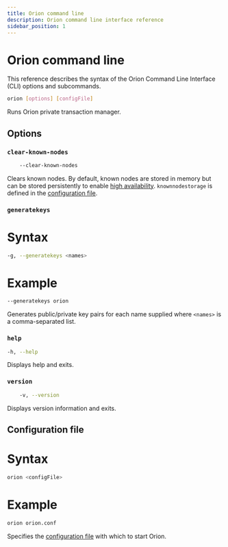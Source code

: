```yaml
---
title: Orion command line
description: Orion command line interface reference
sidebar_position: 1
---
```


# Orion command line

This reference describes the syntax of the Orion Command Line Interface (CLI) options and subcommands.

```bash
orion [options] [configFile]
```

Runs Orion private transaction manager.

## Options

### `clear-known-nodes`

```bash
    --clear-known-nodes
```

Clears known nodes. By default, known nodes are stored in memory but can be stored persistently to enable [high availability](../HowTo/High-Availability.md). `knownnodestorage` is defined in the [configuration file](../Reference/Configuration-File.md).

### `generatekeys`

<!--tabs-->

# Syntax

```bash
-g, --generatekeys <names>
```

# Example

```bash
--generatekeys orion
```

<!--/tabs-->

Generates public/private key pairs for each name supplied where `<names>` is a comma-separated list.

### `help`

```bash
-h, --help
```

Displays help and exits.

### `version`

```bash
    -v, --version
```

Displays version information and exits.

## Configuration file

<!--tabs-->

# Syntax

```bash
orion <configFile>
```

# Example

```bash
orion orion.conf
```

<!--/tabs-->

Specifies the [configuration file](../Reference/Configuration-File.md) with which to start Orion.

